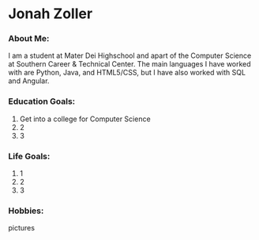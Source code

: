 # Jonah Zoller

### About Me:

I am a student at Mater Dei Highschool and apart of the Computer Science at Southern Career & Technical Center. The main languages I have worked with are Python, Java, and HTML5/CSS, but I have also worked with SQL and Angular. 

### Education Goals:
1. Get into a college for Computer Science
2. 2
3. 3

### Life Goals:
1. 1
2. 2
3. 3

### Hobbies:
pictures
